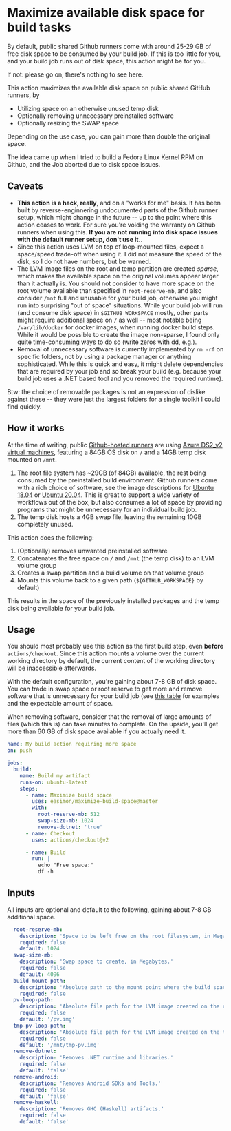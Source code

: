 # Maximize available disk space for build tasks

By default, public shared Github runners come with around 25-29 GB of free disk space to be consumed by your build job.
If this is too little for you, and your build job runs out of disk space, this action might be for you.

If not: please go on, there's nothing to see here.

This action maximizes the available disk space on public shared GitHub runners, by

- Utilizing space on an otherwise unused temp disk
- Optionally removing unnecessary preinstalled software
- Optionally resizing the SWAP space

Depending on the use case, you can gain more than double the original space.

The idea came up when I tried to build a Fedora Linux Kernel RPM on Github, and the Job aborted due to disk space issues.

## Caveats

- **This action is a hack, really**, and on a "works for me" basis. It has been built by reverse-enginnering undocumented parts of the Github runner setup, which might change in the future -- up to the point where this action ceases to work. For sure you're voiding the warranty on Github runners when using this. **If you are not running into disk space issues with the default runner setup, don't use it.**.
- Since this action uses LVM on top of loop-mounted files, expect a space/speed trade-off when using it. I did not measure the speed of the disk, so I do not have numbers, but be warned.
- The LVM image files on the root and temp partition are created *sparse*, which makes the available space on the original volumes appear larger than it actually is. You should not consider to have more space on the root volume available than specified in `root-reserve-mb`, and also consider `/mnt` full and unusable for your build job, otherwise you might run into surprising "out of space" situations. While your build job will run (and consume disk space) in `$GITHUB_WORKSPACE` mostly, other parts might require additional space on `/` as well -- most notable being `/var/lib/docker` for docker images, when running docker build steps. While it would be possible to create the image non-sparse, I found only quite time-consuming ways to do so (write zeros with dd, e.g.).
- Removal of unnecessary software is currently implemented by `rm -rf` on specific folders, not by using a package manager or anything sophisticated. While this is quick and easy, it might delete dependencies that are required by your job and so break your build (e.g. because your build job uses a .NET based tool and you removed the required runtime).

Btw: the choice of removable packages is not an expression of dislike against these -- they were just the largest folders for a single toolkit I could find quickly.

## How it works

At the time of writing, public [Github-hosted runners](https://docs.github.com/en/actions/using-github-hosted-runners/about-github-hosted-runners) are using [Azure DS2_v2 virtual machines](https://docs.microsoft.com/en-us/azure/virtual-machines/dv2-dsv2-series#dsv2-series), featuring a 84GB OS disk on `/` and a 14GB temp disk mounted on `/mnt`.

1. The root file system has ~29GB (of 84GB) available, the rest being consumed by the preinstalled build environment. Github runners come with a rich choice of software, see the image descriptions for [Ubuntu 18.04](https://github.com/actions/virtual-environments/blob/main/images/linux/Ubuntu1804-README.md) or [Ubuntu 20.04](https://github.com/actions/virtual-environments/blob/main/images/linux/Ubuntu2004-README.md). This is great to support a wide variety of workflows out of the box, but also consumes a lot of space by providing programs that might be unnecessary for an individual build job.
1. The temp disk hosts a 4GB swap file, leaving the remaining 10GB completely unused.

This action does the following:

1. (Optionally) removes unwanted preinstalled software
1. Concatenates the free space on `/` and `/mnt` (the temp disk) to an LVM volume group
1. Creates a swap partition and a build volume on that volume group
1. Mounts this volume back to a given path (`${GITHUB_WORKSPACE}` by default)

This results in the space of the previously installed packages and the temp disk being available for your build job.

## Usage

You should most probably use this action as the first build step, even **before** `actions/checkout`. Since this action mounts a volume over the current working directory by default, the current content of the working directory will be inaccessible afterwards.

With the default configuration, you're gaining about 7-8 GB of disk space. You can trade in swap space or root reserve to get more and remove software that is unnecessary for your build job (see [this table](https://github.com/easimon/maximize-build-space/blob/test-report/README.md) for examples and the expectable amount of space.

When removing software, consider that the removal of large amounts of files (which this is) can take minutes to complete. On the upside, you'll get more than 60 GB of disk space available if you actually need it.

```yaml
name: My build action requiring more space
on: push

jobs:
  build:
    name: Build my artifact
    runs-on: ubuntu-latest
    steps:
      - name: Maximize build space
        uses: easimon/maximize-build-space@master
        with:
          root-reserve-mb: 512
          swap-size-mb: 1024
          remove-dotnet: 'true'
      - name: Checkout
        uses: actions/checkout@v2

      - name: Build
        run: |
          echo "Free space:"
          df -h
```

## Inputs

All inputs are optional and default to the following, gaining about 7-8 GB additional space.

```yaml
  root-reserve-mb:
    description: 'Space to be left free on the root filesystem, in Megabytes.'
    required: false
    default: 1024
  swap-size-mb:
    description: 'Swap space to create, in Megabytes.'
    required: false
    default: 4096
  build-mount-path:
    description: 'Absolute path to the mount point where the build space will be available, defaults to $GITHUB_WORKSPACE if unset.'
    required: false
  pv-loop-path:
    description: 'Absolute file path for the LVM image created on the root filesystem, the default is usually fine.'
    required: false
    default: '/pv.img'
  tmp-pv-loop-path:
    description: 'Absolute file path for the LVM image created on the temp filesystem, the default is usually fine. Must reside on /mnt'
    required: false
    default: '/mnt/tmp-pv.img'
  remove-dotnet:
    description: 'Removes .NET runtime and libraries.'
    required: false
    default: 'false'
  remove-android:
    description: 'Removes Android SDKs and Tools.'
    required: false
    default: 'false'
  remove-haskell:
    description: 'Removes GHC (Haskell) artifacts.'
    required: false
    default: 'false'
```
